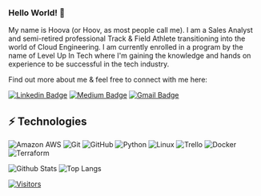 ### Hello World! 👋

<!-- Introduce yourself and give a brief introduction about yourself here.  Also include what tech you're interested in and what you are currently learning --> 
My name is Hoova (or Hoov, as most people call me). I am a Sales Analyst and semi-retired professional Track & Field Athlete transitioning into the world of Cloud Engineering. I am currently enrolled in a program by the name of Level Up In Tech where I'm gaining the knowledge and hands on experience to be successful in the tech industry. 

Find out more about me & feel free to connect with me here:

<!-- Replace the fields below with the information requested. Remember to remove the encapsulating <> characters. For spaces in names, use %20 (e.g. Broadus%20Palmer) -->

[![Linkedin Badge](https://img.shields.io/badge/-Hoova%20Taylor-blue?style=flat-square&logo=Linkedin&logoColor=white&link=https://www.linkedin.com/in/hoovat/)](https://www.linkedin.com/in/hoovat/)
[![Medium Badge](https://img.shields.io/badge/Hoova%20Taylor-12100E?style=flat-square&logo=medium&logoColor=white&link=https://medium.com/@hoovat)](https://www.linkedin.com/newsletters/level-up-in-tech-6746961814677987328/)
[![Gmail Badge](https://img.shields.io/badge/-htapplied@gmail.com-c14438?style=flat-square&logo=Gmail&logoColor=white&link=mailto:htapplied@gmail.com)](mailto:htapplied@gmail.com)

## ⚡ Technologies

<!-- Check out the Badges folder for more badges -->

![Amazon AWS](https://img.shields.io/badge/Amazon%20AWS-232F3E?style=flat-square&logo=amazon-aws)
![Git](https://img.shields.io/badge/-Git-black?style=flat-square&logo=git)
![GitHub](https://img.shields.io/badge/-GitHub-181717?style=flat-square&logo=github)
![Python](https://img.shields.io/badge/-Python-black?style=flat-square&logo=Python)
![Linux](https://img.shields.io/badge/Linux-FCC624?style=flat-square&logo=linux&logoColor=black)
![Trello](https://img.shields.io/badge/Trello-%23026AA7.svg?style=flat-square&logo=Trello&logoColor=white)
![Docker](https://img.shields.io/badge/docker-%230db7ed.svg?style=for-the-badge&logo=docker&logoColor=white)
![Terraform](https://img.shields.io/badge/terraform-%235835CC.svg?style=for-the-badge&logo=terraform&logoColor=white)

<!-- Replace the fields below with the information requested. Remember to remove the encapsulating <> characters. -->

![Github Stats](https://github-readme-stats.vercel.app/api?username=LevelUpInTech&count_private=true&show_icons=true&include_all_commits=true)
![Top Langs](https://github-readme-stats.vercel.app/api/top-langs/?username=LevelUpInTech&hide=TeX&layout=compact)


[![Visitors](https://api.visitorbadge.io/api/visitors?path=LevelUpInTech%2FLevelUpInTech&label=VISITORS&countColor=%23263759)](https://visitorbadge.io/status?path=LevelUpInTech%2FLevelUpInTech)
